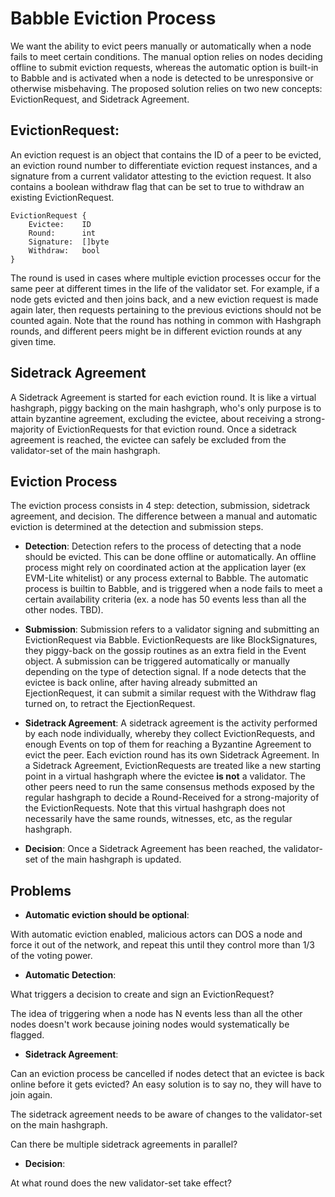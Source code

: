 # Babble Eviction Process

We want the ability to evict peers manually or automatically when a node fails
to meet certain conditions. The manual option relies on nodes deciding offline
to submit eviction requests, whereas the automatic option is built-in to Babble
and is activated when a node is detected to be unresponsive or otherwise 
misbehaving. The proposed solution relies on two new concepts: EvictionRequest,
and Sidetrack Agreement.

## EvictionRequest:

An eviction request is an object that contains the ID of a peer to be evicted,
an eviction round number to differentiate eviction request instances, and a 
signature from a current validator attesting to the eviction request. It also 
contains a boolean withdraw flag that can be set to true to withdraw an existing
EvictionRequest.

```
EvictionRequest {
    Evictee:    ID
    Round:      int
    Signature:  []byte
    Withdraw:   bool
}
```

The round is used in cases where multiple eviction processes occur for the same
peer at different times in the life of the validator set. For example, if a node
gets evicted and then joins back, and a new eviction request is made again
later, then requests pertaining to the previous evictions should not be counted
again. Note that the round has nothing in common with Hashgraph rounds, and 
different peers might be in different eviction rounds at any given time.

## Sidetrack Agreement

A Sidetrack Agreement is started for each eviction round. It is like a virtual
hashgraph, piggy backing on the main hashgraph, who's only purpose is to attain
byzantine agreement, excluding the evictee, about receiving a strong-majority of
EvictionRequests for that eviction round. Once a sidetrack agreement is reached,
the evictee can safely be excluded from the validator-set of the main hashgraph.

## Eviction Process

The eviction process consists in 4 step: detection, submission, sidetrack
agreement, and decision. The difference between a manual and automatic eviction
is determined at the detection and submission steps.

- **Detection**: Detection refers to the process of detecting that a node should
be evicted. This can be done offline or automatically. An offline process might 
rely on coordinated action at the application layer (ex EVM-Lite whitelist) or 
any process external to Babble. The automatic process is builtin to Babble, and
is triggered when a node fails to meet a certain availability criteria (ex. a 
node has 50 events less than all the other nodes. TBD).  

- **Submission**: Submission refers to a validator signing and submitting an
EvictionRequest via Babble. EvictionRequests are like BlockSignatures, they
piggy-back on the gossip routines as an extra field in the Event object. A 
submission can be triggered automatically or manually depending on the type of
detection signal. If a node detects that the evictee is back online, after 
having already submitted an EjectionRequest, it can submit a similar request 
with the Withdraw flag turned on, to retract the EjectionRequest.

- **Sidetrack Agreement**: A sidetrack agreement is the activity performed by
each node individually, whereby they collect EvictionRequests, and enough Events
on top of them for reaching a Byzantine Agreement to evict the peer. Each 
eviction round has its own Sidetrack Agreement. In a Sidetrack Agreement, 
EvictionRequests are treated like a new starting point in a virtual hashgraph 
where the evictee **is not** a validator. The other peers need to run the same
consensus methods exposed by the regular hashgraph to decide a Round-Received 
for a strong-majority of the EvictionRequests. Note that this virtual hashgraph
does not necessarily have the same rounds, witnesses, etc, as the regular
hashgraph.

- **Decision**: Once a Sidetrack Agreement has been reached, the validator-set
of the main hashgraph is updated.

## Problems

- **Automatic eviction should be optional**:

With automatic eviction enabled, malicious actors can DOS a node and force it
out of the network, and repeat this until they control more than 1/3 of the 
voting power.

- **Automatic Detection**: 

What triggers a decision to create and sign an EvictionRequest? 

The idea of triggering when a node has N events less than all the other nodes
doesn't work because joining nodes would systematically be flagged.

- **Sidetrack Agreement**: 

Can an eviction process be cancelled if nodes detect that an evictee is back
online before it gets evicted? An easy solution is to say no, they will have to
join again.

The sidetrack agreement needs to be aware of changes to the validator-set on the
main hashgraph.

Can there be multiple sidetrack agreements in parallel?

- **Decision**:

At what round does the new validator-set take effect?